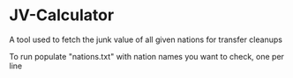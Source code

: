 # JV-Calculator
A tool used to fetch the junk value of all given nations for transfer cleanups

To run populate "nations.txt" with nation names you want to check, one per line
